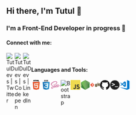 ## Hi there, I'm Tutul 👋





### I'm a Front-End Developer in progress 🤞




#### Connect with me:


[<img align="left" alt="TutulDevs | Twitter" width="22px" src="https://tutuldevs.github.io/frontloops-photo/loop1/twitter.svg" />][twitter]

[<img align="left" alt="TutulDevs | Codepen" width="22px" src="https://cdn.jsdelivr.net/npm/simple-icons@3.5.0/icons/codepen.svg" />][codepen]

[<img align="left" alt="TutulDevs | LinkedIn" width="22px" src="https://cdn.jsdelivr.net/npm/simple-icons@v3/icons/linkedin.svg" />][linkedin]






<br />

#### Languages and Tools:



<img align="left" alt="HTML5" width="26px" src="https://raw.githubusercontent.com/github/explore/80688e429a7d4ef2fca1e82350fe8e3517d3494d/topics/html/html.png" />
<img align="left" alt="CSS3" width="26px" src="https://raw.githubusercontent.com/github/explore/80688e429a7d4ef2fca1e82350fe8e3517d3494d/topics/css/css.png" />
<img align="left" alt="Sass" width="26px" src="https://raw.githubusercontent.com/github/explore/80688e429a7d4ef2fca1e82350fe8e3517d3494d/topics/sass/sass.png" />
<img align="left" alt="Bootstrap" width="26px" src="https://cdn.jsdelivr.net/npm/simple-icons@3.5.0/icons/bootstrap.svg" />
<img align="left" alt="JavaScript" width="26px" src="https://raw.githubusercontent.com/github/explore/80688e429a7d4ef2fca1e82350fe8e3517d3494d/topics/javascript/javascript.png" />
<img align="left" alt="Node.js" width="26px" src="https://raw.githubusercontent.com/github/explore/80688e429a7d4ef2fca1e82350fe8e3517d3494d/topics/nodejs/nodejs.png" />
<img align="left" alt="Git" width="26px" src="https://raw.githubusercontent.com/github/explore/80688e429a7d4ef2fca1e82350fe8e3517d3494d/topics/git/git.png" />
<img align="left" alt="GitHub" width="26px" src="https://raw.githubusercontent.com/github/explore/78df643247d429f6cc873026c0622819ad797942/topics/github/github.png" />
<img align="left" alt="Terminal" width="26px" src="https://raw.githubusercontent.com/github/explore/80688e429a7d4ef2fca1e82350fe8e3517d3494d/topics/terminal/terminal.png" />
<img align="left" alt="Visual Studio Code" width="26px" src="https://raw.githubusercontent.com/github/explore/80688e429a7d4ef2fca1e82350fe8e3517d3494d/topics/visual-studio-code/visual-studio-code.png" />

[twitter]: https://twitter.com/TutulDevs
[linkedin]: https://www.linkedin.com/in/tutuldevs
[codepen]: https://codepen.io/TutulDevs
